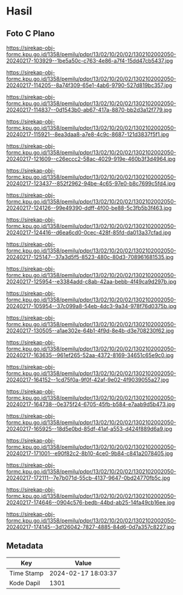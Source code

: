 # Hasil

## Foto C Plano

https://sirekap-obj-formc.kpu.go.id/1358/pemilu/pdpr/13/02/10/20/02/1302102002050-20240217-103929--1be5a50c-c763-4e86-a7f4-15dd47cb5437.jpg

https://sirekap-obj-formc.kpu.go.id/1358/pemilu/pdpr/13/02/10/20/02/1302102002050-20240217-114205--8a74f309-65e1-4ab6-9790-527d819bc357.jpg

https://sirekap-obj-formc.kpu.go.id/1358/pemilu/pdpr/13/02/10/20/02/1302102002050-20240217-114837--0d1543b0-ab67-417a-8870-bb2d3a12f779.jpg

https://sirekap-obj-formc.kpu.go.id/1358/pemilu/pdpr/13/02/10/20/02/1302102002050-20240217-115921--8ea3daa8-a7e8-4c9c-8687-121d3837f5f1.jpg

https://sirekap-obj-formc.kpu.go.id/1358/pemilu/pdpr/13/02/10/20/02/1302102002050-20240217-121609--c26eccc2-58ac-4029-919e-460b3f3d4964.jpg

https://sirekap-obj-formc.kpu.go.id/1358/pemilu/pdpr/13/02/10/20/02/1302102002050-20240217-123437--852f2962-94be-4c65-97e0-b8c7699c5fd4.jpg

https://sirekap-obj-formc.kpu.go.id/1358/pemilu/pdpr/13/02/10/20/02/1302102002050-20240217-124126--99e49390-ddff-4f00-be88-5c3fb5b3f463.jpg

https://sirekap-obj-formc.kpu.go.id/1358/pemilu/pdpr/13/02/10/20/02/1302102002050-20240217-124416--d6ea6cd0-0cec-428f-85fd-da013a37cfad.jpg

https://sirekap-obj-formc.kpu.go.id/1358/pemilu/pdpr/13/02/10/20/02/1302102002050-20240217-125147--37a3d5f5-8523-480c-80d3-708961681535.jpg

https://sirekap-obj-formc.kpu.go.id/1358/pemilu/pdpr/13/02/10/20/02/1302102002050-20240217-125954--e3384add-c8ab-42aa-bebb-4f49ca9d297b.jpg

https://sirekap-obj-formc.kpu.go.id/1358/pemilu/pdpr/13/02/10/20/02/1302102002050-20240217-105954--37c099a8-54eb-4dc3-9a34-978f76d0375b.jpg

https://sirekap-obj-formc.kpu.go.id/1358/pemilu/pdpr/13/02/10/20/02/1302102002050-20240217-130505--a1ae302e-64b1-4f9d-8e4b-d3e708230f62.jpg

https://sirekap-obj-formc.kpu.go.id/1358/pemilu/pdpr/13/02/10/20/02/1302102002050-20240217-163635--961ef265-52aa-4372-8169-34651c65e9c0.jpg

https://sirekap-obj-formc.kpu.go.id/1358/pemilu/pdpr/13/02/10/20/02/1302102002050-20240217-164152--1cd75f0a-9f0f-42af-9e02-4f9039055a27.jpg

https://sirekap-obj-formc.kpu.go.id/1358/pemilu/pdpr/13/02/10/20/02/1302102002050-20240217-164738--0e375f24-6705-45fb-b584-e7aab9d5b473.jpg

https://sirekap-obj-formc.kpu.go.id/1358/pemilu/pdpr/13/02/10/20/02/1302102002050-20240217-165925--18d5e0bd-85df-41af-a553-d424f889d6a9.jpg

https://sirekap-obj-formc.kpu.go.id/1358/pemilu/pdpr/13/02/10/20/02/1302102002050-20240217-171001--e90f82c2-8b10-4ce0-9b84-c841a2078405.jpg

https://sirekap-obj-formc.kpu.go.id/1358/pemilu/pdpr/13/02/10/20/02/1302102002050-20240217-172111--7e7b071d-55cb-4137-9647-0bd24770fb5c.jpg

https://sirekap-obj-formc.kpu.go.id/1358/pemilu/pdpr/13/02/10/20/02/1302102002050-20240217-174646--0904c576-bedb-44bd-ab25-14fa49cb16ee.jpg

https://sirekap-obj-formc.kpu.go.id/1358/pemilu/pdpr/13/02/10/20/02/1302102002050-20240217-174145--3d126042-7827-4885-84d6-0d7a357c8227.jpg


## Metadata

| Key        | Value               |
| ---------- | ------------------- |
| Time Stamp | 2024-02-17 18:03:37 |
| Kode Dapil | 1301                |



